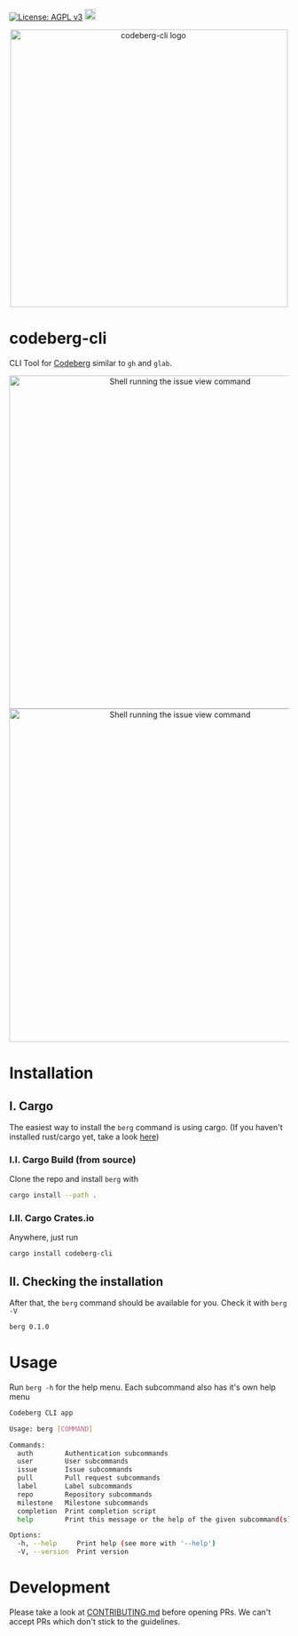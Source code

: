 [![License: AGPL v3](https://img.shields.io/badge/License-AGPL_v3-blue.svg)](https://www.gnu.org/licenses/agpl-3.0)
[<img alt="crates.io" src="https://img.shields.io/crates/v/codeberg-cli.svg?style=for-the-badge&color=fc8d62&logo=rust" height="20">](https://crates.io/crates/codeberg-cli)

<p align="center">
  <img alt="codeberg-cli logo" src="https://codeberg.org/RobWalt/codeberg-cli/raw/branch/main/logo.png" width="500">
</p>

# codeberg-cli

CLI Tool for [Codeberg](https://codeberg.org/) similar to `gh` and `glab`.

<p align="center">
  <img alt="Shell running the issue view command" width="600" src="https://codeberg.org/RobWalt/codeberg-cli/raw/branch/main/dogfood.gif">
  <img alt="Shell running the issue view command" width="600" src="https://codeberg.org/RobWalt/codeberg-cli/raw/branch/main/issueview.gif">
</p>

# Installation 


## I. Cargo

The easiest way to install the `berg` command is using cargo. (If you haven't installed rust/cargo yet, take a look [here](https://doc.rust-lang.org/cargo/getting-started/installation.html))

### I.I. Cargo Build (from source)

Clone the repo and install `berg` with 

```sh 
cargo install --path .
```

### I.II. Cargo Crates.io

Anywhere, just run 

```sh
cargo install codeberg-cli
```

## II. Checking the installation

After that, the `berg` command should be available for you. Check it with `berg -V`

```sh
berg 0.1.0
```

# Usage

Run `berg -h` for the help menu. Each subcommand also has it's own help menu

```sh 
Codeberg CLI app

Usage: berg [COMMAND]

Commands:
  auth        Authentication subcommands
  user        User subcommands
  issue       Issue subcommands
  pull        Pull request subcommands
  label       Label subcommands
  repo        Repository subcommands
  milestone   Milestone subcommands
  completion  Print completion script
  help        Print this message or the help of the given subcommand(s)

Options:
  -h, --help     Print help (see more with '--help')
  -V, --version  Print version

```

# Development 

Please take a look at [CONTRIBUTING.md](https://codeberg.org/RobWalt/codeberg-cli/raw/branch/main/CONTRIBUTING.md) before opening PRs. We can't accept PRs which don't stick to the guidelines.
